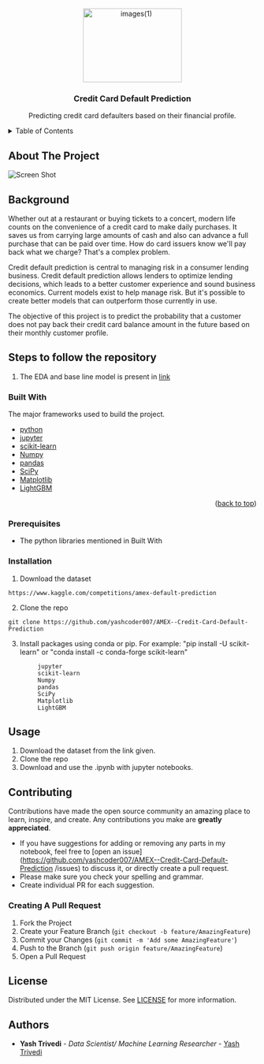 
<a name="readme-top"></a>
<!--
*** Credit Card Default Prediction.
*** 




<!-- PROJECT SHIELDS -->
<!--
*** I'm using markdown "reference style" links for readability.
*** Reference links are enclosed in brackets [ ] instead of parentheses ( ).
*** See the bottom of this document for the declaration of the reference variables
*** for contributors-url, forks-url, etc. This is an optional, concise syntax you may use.
*** https://www.markdownguide.org/basic-syntax/#reference-style-links
-->




<!-- PROJECT LOGO -->
<br />
<div align="center">
  <a href="https://github.com/othneildrew/Best-README-Template">
    <img src="output/logo.jpeg" alt="images(1)" width="200" height="150">
  </a>

  <h3 align="center">Credit Card Default Prediction</h3>

  <p align="center">
   Predicting credit card defaulters based on their financial profile.
  </p>
</div>



<!-- TABLE OF CONTENTS -->
<details>
  <summary>Table of Contents</summary>
  <ol>
    <li>
      <a href="#about-the-project">About The Project</a>
      <ul>
        <li><a href="#built-with">Built With</a></li>
      </ul>
    </li>
    <li>
      <a href="#getting-started">Getting Started</a>
      <ul>
        <li><a href="#prerequisites">Prerequisites</a></li>
        <li><a href="#installation">Installation</a></li>
      </ul>
    </li>
    <li><a href="#usage">Usage</a></li>
    <li><a href="#roadmap">Roadmap</a></li>
    <li><a href="#contributing">Contributing</a></li>
    <li><a href="#license">License</a></li>
    <li><a href="#contact">Contact</a></li>
    <li><a href="#acknowledgments">Acknowledgments</a></li>
  </ol>
</details>



<!-- ABOUT THE PROJECT -->
## About The Project

![Screen Shot](screenshot.png)

## Background 
Whether out at a restaurant or buying tickets to a concert, modern life counts on the convenience of a credit card to make daily purchases. It saves us from carrying large amounts of cash and also can advance a full purchase that can be paid over time. How do card issuers know we'll pay back what we charge? That's a complex problem.

Credit default prediction is central to managing risk in a consumer lending business. Credit default prediction allows lenders to optimize lending decisions, which leads to a better customer experience and sound business economics. Current models exist to help manage risk. But it's possible to create better models that can outperform those currently in use.

The objective of this project is to predict the probability that a customer does not pay back their credit card balance amount in the future based on their monthly customer profile. 

## Steps to follow the repository

1. The EDA and base line model is present in [link](https://github.com/yashcoder007/AMEX--Credit-Card-Default-Prediction/blob/master/amex-default-prediction-eda-lgbmbaseline.ipynb)



### Built With

The major frameworks used to build the project.


* [python](https://www.python.org/)
* [jupyter ](https://jupyter.org/)
* [scikit-learn](https://scikit-learn.org/stable/)
* [Numpy](https://numpy.org/)
* [pandas](https://pandas.pydata.org/)
* [SciPy](https://scipy.org/)
* [Matplotlib](https://matplotlib.org/)
* [LightGBM](https://lightgbm.readthedocs.io/en/v3.3.2/)

<p align="right">(<a href="#readme-top">back to top</a>)</p>

### Prerequisites

* The python libraries mentioned in Built With

### Installation

1. Download the dataset
```
https://www.kaggle.com/competitions/amex-default-prediction
```

2. Clone the repo

```
git clone https://github.com/yashcoder007/AMEX--Credit-Card-Default-Prediction
```
3. Install packages using  conda or pip.
For example:  "pip install -U scikit-learn" or "conda install -c conda-forge scikit-learn"

            jupyter
            scikit-learn
            Numpy
            pandas
            SciPy
            Matplotlib
            LightGBM

## Usage

1. Download the dataset from the link given.
2. Clone the repo
3. Download and use the .ipynb with jupyter notebooks.
## Contributing

Contributions have made the open source community an amazing place to learn, inspire, and create. Any contributions you make are **greatly appreciated**.
* If you have suggestions for adding or removing any parts in my notebook, feel free to [open an issue](https://github.com/yashcoder007/AMEX--Credit-Card-Default-Prediction
/issues) to discuss it, or directly create a pull request.
* Please make sure you check your spelling and grammar.
* Create individual PR for each suggestion.

### Creating A Pull Request

1. Fork the Project
2. Create your Feature Branch (`git checkout -b feature/AmazingFeature`)
3. Commit your Changes (`git commit -m 'Add some AmazingFeature'`)
4. Push to the Branch (`git push origin feature/AmazingFeature`)
5. Open a Pull Request

## License

Distributed under the MIT License. See [LICENSE](https://github.com/yashcoder007/AMEX--Credit-Card-Default-Prediction.git/blob/main/LICENSE.md) for more information.

## Authors

* **Yash Trivedi** - *Data Scientist/ Machine Learning Researcher* - [Yash Trivedi](https://github.com/yashcoder007)






